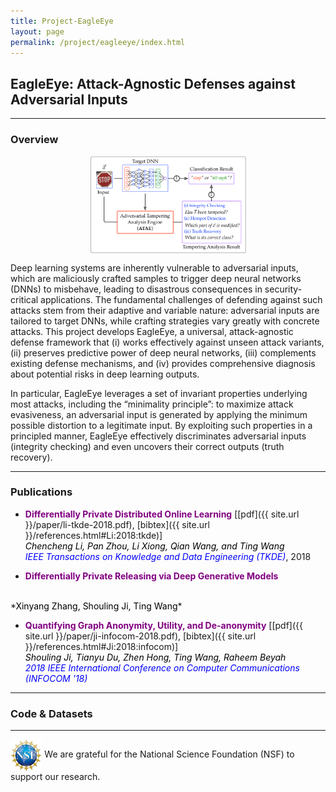 ```yaml
---
title: Project-EagleEye
layout: page
permalink: /project/eagleeye/index.html
---
```



## EagleEye: Attack-Agnostic Defenses against Adversarial Inputs

<hr>

### Overview


<div align="center"><img src="/assets/images/eagleeye.pdf" alt="eagleeye" height="50%" width="50%" align="middle"/></div>

Deep learning systems are inherently vulnerable to adversarial inputs, which are maliciously crafted samples to trigger deep neural networks (DNNs) to misbehave, leading to disastrous consequences in security-critical applications. The fundamental challenges of defending against such attacks stem from their adaptive and variable nature: adversarial inputs are tailored to target DNNs, while crafting strategies vary greatly with concrete attacks. This project develops EagleEye, a universal, attack-agnostic defense framework that (i) works effectively against unseen attack variants, (ii) preserves predictive power of deep neural networks, (iii) complements existing defense mechanisms, and (iv) provides comprehensive diagnosis about potential risks in deep learning outputs.

In particular, EagleEye leverages a set of invariant properties underlying most attacks, including the “minimality principle”: to maximize attack evasiveness, an adversarial input is generated by applying the minimum possible distortion to a legitimate input. By exploiting such properties in a principled manner, EagleEye effectively discriminates adversarial inputs (integrity checking) and even uncovers their correct outputs (truth recovery).

<hr>

### Publications

* **<font color="purple">Differentially Private Distributed Online Learning</font>** [[pdf]({{ site.url }}/paper/li-tkde-2018.pdf), [bibtex]({{ site.url }}/references.html#Li:2018:tkde)]<br>
*<font color="black">Chencheng Li, Pan Zhou, Li Xiong, Qian Wang, and Ting Wang</font>* <br>
*<font color="blue">IEEE Transactions on Knowledge and Data Engineering (TKDE)</font>*, 2018

* **<font color="purple">Differentially Private Releasing via Deep Generative Models</font>**
<br>
*<font color="black">Xinyang Zhang, Shouling Ji, Ting Wang</font>*

* **<font color="purple">Quantifying Graph Anonymity, Utility, and De-anonymity</font>** [[pdf]({{ site.url }}/paper/ji-infocom-2018.pdf), [bibtex]({{ site.url }}/references.html#Ji:2018:infocom)]<br>
*<font color="black">Shouling Ji, Tianyu Du, Zhen Hong, Ting Wang, Raheem Beyah</font>* <br>
*<font color="blue">2018 IEEE International Conference on Computer Communications (INFOCOM '18)</font>*


<hr>

### Code & Datasets

<hr>

<img src="/assets/images/nsf.jpg" alt="nsf" height="10%" width="10%" align="absmiddle"/> We are grateful for the National Science Foundation (NSF) to support our research.
